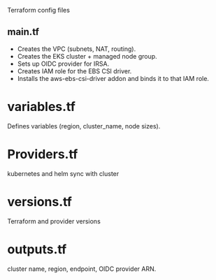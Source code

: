 Terraform config files

## main.tf
- Creates the VPC (subnets, NAT, routing).
- Creates the EKS cluster + managed node group.
- Sets up OIDC provider for IRSA.
- Creates IAM role for the EBS CSI driver.
- Installs the aws-ebs-csi-driver addon and binds it to that IAM role.

# variables.tf
Defines variables (region, cluster_name, node sizes).

# Providers.tf
kubernetes and helm sync with cluster

# versions.tf
Terraform and provider versions 

# outputs.tf
cluster name, region, endpoint, OIDC provider ARN.
